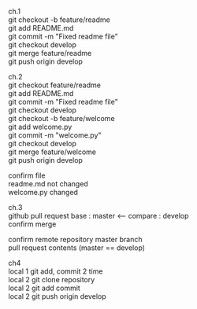 
ch.1<br>
git checkout -b feature/readme<br>
git add README.md<br>
git commit -m "Fixed readme file"<br>
git checkout develop<br>
git merge feature/readme<br>
git push origin develop<br>


ch.2<br>
git checkout feature/readme<br>
git add README.md<br>
git commit -m "Fixed readme file"<br>
git checkout develop<br>
git checkout -b feature/welcome<br>
git add welcome.py<br>
git commit -m "welcome.py"<br>
git checkout develop<br>
git merge feature/welcome<br>
git push origin develop<br>

confirm file<br>
readme.md not changed<br>
welcome.py changed<br>

ch.3<br>
github pull request base : master <-- compare : develop<br>
confirm merge<br>

confirm remote repository master branch<br>
pull request contents (master == develop)<br>

ch4<br>
local 1 git add, commit 2 time<br>
local 2 git clone repository<br>
local 2 git add commit<br>
local 2 git push origin develop<br>


